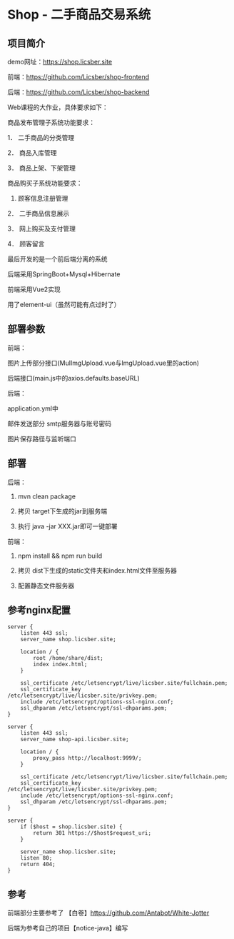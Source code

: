 # Shop - 二手商品交易系统

## 项目简介

demo网址：https://shop.licsber.site

前端：https://github.com/Licsber/shop-frontend

后端：https://github.com/Licsber/shop-backend

Web课程的大作业，具体要求如下：

商品发布管理子系统功能要求：

1． 二手商品的分类管理

2． 商品入库管理

3． 商品上架、下架管理

商品购买子系统功能要求：

1. 顾客信息注册管理

2． 二手商品信息展示

3． 网上购买及支付管理

4． 顾客留言

最后开发的是一个前后端分离的系统

后端采用SpringBoot+Mysql+Hibernate

前端采用Vue2实现

用了element-ui（虽然可能有点过时了）

## 部署参数

前端：

图片上传部分接口(MulImgUpload.vue与ImgUpload.vue里的action)

后端接口(main.js中的axios.defaults.baseURL)

后端：

application.yml中

邮件发送部分 smtp服务器与账号密码

图片保存路径与监听端口

## 部署

后端：

1. mvn clean package

2. 拷贝 target下生成的jar到服务端

3. 执行 java -jar XXX.jar即可一键部署

前端：

1. npm install && npm run build

2. 拷贝 dist下生成的static文件夹和index.html文件至服务器

3. 配置静态文件服务器

## 参考nginx配置

```text
server {
    listen 443 ssl;
    server_name shop.licsber.site;

    location / {
        root /home/share/dist;
        index index.html;
    }

    ssl_certificate /etc/letsencrypt/live/licsber.site/fullchain.pem;
    ssl_certificate_key /etc/letsencrypt/live/licsber.site/privkey.pem;
    include /etc/letsencrypt/options-ssl-nginx.conf;
    ssl_dhparam /etc/letsencrypt/ssl-dhparams.pem;
}

server {
    listen 443 ssl;
    server_name shop-api.licsber.site;

    location / {
        proxy_pass http://localhost:9999/;
    }

    ssl_certificate /etc/letsencrypt/live/licsber.site/fullchain.pem;
    ssl_certificate_key /etc/letsencrypt/live/licsber.site/privkey.pem;
    include /etc/letsencrypt/options-ssl-nginx.conf;
    ssl_dhparam /etc/letsencrypt/ssl-dhparams.pem;
}

server {
    if ($host = shop.licsber.site) {
        return 301 https://$host$request_uri;
    }

    server_name shop.licsber.site;
    listen 80;
    return 404;
}
```

## 参考

前端部分主要参考了 【白卷】https://github.com/Antabot/White-Jotter

后端为参考自己的项目【notice-java】编写
